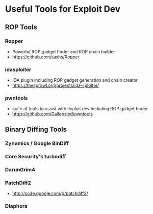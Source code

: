 # Useful Tools for Exploit Dev

## ROP Tools

### Ropper&#x20;

* Powerful ROP gadget finder and ROP chain builder
* https://github.com/sashs/Ropper

### idasploiter

* IDA plugin including ROP gadget generation and chain creator&#x20;
* https://thesprawl.org/projects/ida-sploiter/

### pwntools

* suite of tools to assist with exploit dev including ROP gadget finder
* https://github.com/Gallopsled/pwntools

## Binary Diffing Tools

### Zynamics / Google BinDiff

### Core Security's turbodiff

### DarunGrim4

### PatchDiff2

* http://code.google.com/p/patchdiff2/

### Diaphora
